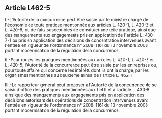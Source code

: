 Article L462-5
----
I.-L'Autorité de la concurrence peut être saisie par le ministre chargé de
l'économie de toute pratique mentionnée aux articles L. 420-1, L. 420-2 et L.
420-5, ou de faits susceptibles de constituer une telle pratique, ainsi que des
manquements aux engagements pris en application de l'article L. 430-7-1 ou pris
en application des décisions de concentration intervenues avant l'entrée en
vigueur de l'ordonnance n° 2008-1161 du 13 novembre 2008 portant modernisation
de la régulation de la concurrence.

II.-Pour toutes les pratiques mentionnées aux articles L. 420-1, L. 420-2 et L.
420-5, l'Autorité de la concurrence peut être saisie par les entreprises ou,
pour toute affaire qui concerne les intérêts dont ils ont la charge, par les
organismes mentionnés au deuxième alinéa de l'article L. 462-1.

III.-Le rapporteur général peut proposer à l'Autorité de la concurrence de se
saisir d'office des pratiques mentionnées aux I et II et à l'article L. 430-8
ainsi que des manquements aux engagements pris en application des décisions
autorisant des opérations de concentration intervenues avant l'entrée en vigueur
de l'ordonnance n° 2008-1161 du 13 novembre 2008 portant modernisation de la
régulation de la concurrence.
